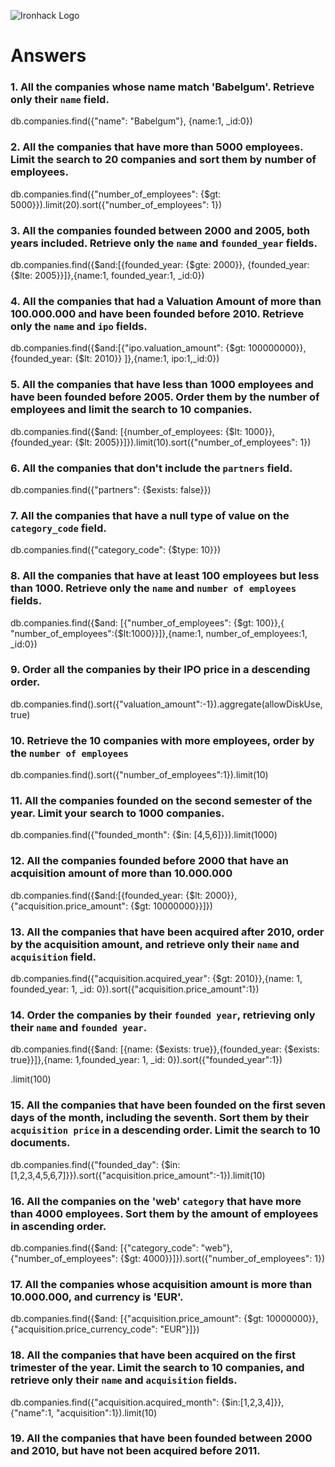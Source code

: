 ![Ironhack Logo](https://i.imgur.com/1QgrNNw.png)

# Answers

### 1. All the companies whose name match 'Babelgum'. Retrieve only their `name` field.

db.companies.find({"name": "Babelgum"}, {name:1, _id:0})

### 2. All the companies that have more than 5000 employees. Limit the search to 20 companies and sort them by **number of employees**.

db.companies.find({"number_of_employees": {$gt: 5000}}).limit(20).sort({"number_of_employees": 1})

### 3. All the companies founded between 2000 and 2005, both years included. Retrieve only the `name` and `founded_year` fields.

db.companies.find({$and:[{founded_year: {$gte: 2000}}, {founded_year: {$lte: 2005}}]},{name:1, founded_year:1, _id:0})

### 4. All the companies that had a Valuation Amount of more than 100.000.000 and have been founded before 2010. Retrieve only the `name` and `ipo` fields.

db.companies.find({$and:[{"ipo.valuation_amount": {$gt: 100000000}},{founded_year: {$lt: 2010}} ]},{name:1, ipo:1,_id:0})

### 5. All the companies that have less than 1000 employees and have been founded before 2005. Order them by the number of employees and limit the search to 10 companies.

db.companies.find({$and: [{number_of_employees: {$lt: 1000}}, {founded_year: {$lt: 2005}}]}).limit(10).sort({"number_of_employees": 1})

### 6. All the companies that don't include the `partners` field.

db.companies.find({"partners": {$exists: false}})

### 7. All the companies that have a null type of value on the `category_code` field.

db.companies.find({"category_code": {$type: 10}})

### 8. All the companies that have at least 100 employees but less than 1000. Retrieve only the `name` and `number of employees` fields.

db.companies.find({$and: [{"number_of_employees": {$gt: 100}},{ "number_of_employees":{$lt:1000}}]},{name:1, number_of_employees:1, _id:0})

### 9. Order all the companies by their IPO price in a descending order.

db.companies.find().sort({"valuation_amount":-1}).aggregate(allowDiskUse, true)


### 10. Retrieve the 10 companies with more employees, order by the `number of employees`

db.companies.find().sort({"number_of_employees":1}).limit(10)

### 11. All the companies founded on the second semester of the year. Limit your search to 1000 companies.

db.companies.find({"founded_month": {$in: [4,5,6]}}).limit(1000)

<!--### 12. All the companies that have been 'deadpooled' after the third year.--->

<!-- Your Code Goes Here -->

### 12. All the companies founded before 2000 that have an acquisition amount of more than 10.000.000

db.companies.find({$and:[{founded_year: {$lt: 2000}},{"acquisition.price_amount": {$gt: 10000000}}]})

### 13. All the companies that have been acquired after 2010, order by the acquisition amount, and retrieve only their `name` and `acquisition` field.

db.companies.find({"acquisition.acquired_year": {$gt: 2010}},{name: 1, founded_year: 1, _id: 0}).sort({"acquisition.price_amount":1})

### 14. Order the companies by their `founded year`, retrieving only their `name` and `founded year`.

db.companies.find({$and: [{name: {$exists: true}},{founded_year: {$exists: true}}]},{name: 1,founded_year: 1, _id: 0}).sort({"founded_year":1})

.limit(100)

### 15. All the companies that have been founded on the first seven days of the month, including the seventh. Sort them by their `acquisition price` in a descending order. Limit the search to 10 documents.

db.companies.find({"founded_day": {$in: [1,2,3,4,5,6,7]}}).sort({"acquisition.price_amount":-1}).limit(10)

### 16. All the companies on the 'web' `category` that have more than 4000 employees. Sort them by the amount of employees in ascending order.

db.companies.find({$and: [{"category_code": "web"},{"number_of_employees": {$gt: 4000}}]}).sort({"number_of_employees": 1})

### 17. All the companies whose acquisition amount is more than 10.000.000, and currency is 'EUR'.

db.companies.find({$and: [{"acquisition.price_amount": {$gt: 10000000}}, {"acquisition.price_currency_code": "EUR"}]})

### 18. All the companies that have been acquired on the first trimester of the year. Limit the search to 10 companies, and retrieve only their `name` and `acquisition` fields.

db.companies.find({"acquisition.acquired_month": {$in:[1,2,3,4]}},{"name":1, "acquisition":1}).limit(10)

### 19. All the companies that have been founded between 2000 and 2010, but have not been acquired before 2011.

<!-- Your Code Goes Here -->
